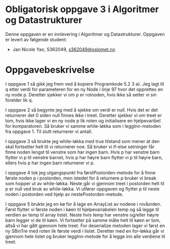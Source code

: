 # Obligatorisk oppgave 3 i Algoritmer og Datastrukturer

Denne oppgaven er en innlevering i Algoritmer og Datastrukturer. 
Oppgaven er levert av følgende student:
* Jan Nicole Yao, S362049, s362049@oslomet.no


# Oppgavebeskrivelse

I oppgave 1 så gikk jeg frem ved å kopiere Programkode 5.2 3 a). Jeg lagt til q etter verdi for parameteren for en ny
Node i linje 97 hvor det opprettes en ny node p. Deretter sjekker vi om p er rotnoden, hvis ikke så setter vi sin
forelder lik q.

I oppgave 2 så begynte jeg med å sjekke om verdi er null. Hvis det er det returnerer det 0 siden null finnes ikke i
treet. Deretter sjekker vi om treet er tom, hvis ikke lager vi en ny node p lik roten og initialisere en hjelpevaribel
for komparatoren. Så bruker vi samme while-løkka som i leggInn-metoden fra oppgave 1. Til slutt returnerer vi antall. 

I oppgave 3 så brukte jeg while-løkka med true tilstand som mener at den skal fortsetter helt til vi returnerer noe. Så
bruker vi if-else setninger får finne noden lengst til venstre som har ingen barn. Hvis p har venstre barn flytter vi 
p til venstre barnet, hvis p har høyre barn flytter vi p til høyre barn, ellers hvis p har ingen barn returnerer vi p.

I oppgave 4 tok jeg utgangspunkt fra førstPostorden-metode for å finne første noden p i postorden, men istedet for å
returnere p bruker vi break som hopper ut av while-løkka. Neste går vi gjennom treet i postorden helt til p er null ved
bruk av while-løkka. Vi utfører oppgaven og flytter p til neste noden i postorden ved hjelp av nestePostorden-metode.

I oppgave 5 brukte jeg en kø for å lage en ArrayList av nodene i nivåorden. Først flytter vi første noden i køen til
hjelpevariabelen temp og så legge til verdien av temp til array listet. Neste hvis temp har venstre og/eller høyre barn 
legger vi de til køen. Vi fortsetter på samme måte helt til køen er tom, altså vi har gått gjennom hele treet. For
deserialize metoden lager vi først en ny SBinTre med roten lik første verdi i listet. Deretter med en for-løkka går vi
gjennom hele listet og bruker leggInn-metode for å legge inn alle verdiene til treet.